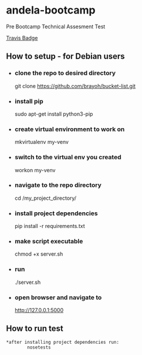 # andela-bootcamp
Pre Bootcamp Technical Assesment Test

[Travis Badge](https://travis-ci.org/brayoh/bucket-list.svg?branch=master)

## How to setup - for Debian users

* ### clone the repo to desired directory
    git clone https://github.com/brayoh/bucket-list.git

*  ### install pip
    sudo apt-get install python3-pip

 * ### create virtual environment to work on    
    mkvirtualenv my-venv

 * ### switch to the virtual env you created
    workon my-venv

 * ### navigate to the repo directory
    cd /my_project_directory/

*  ### install project dependencies
     pip install -r requirements.txt

*  ### make script executable
    chmod +x server.sh

*  ### run
    ./server.sh

*  ### open browser and navigate to
    http://127.0.0.1:5000

  ## How to run test
    *after installing project dependencies run:     
            nosetests
